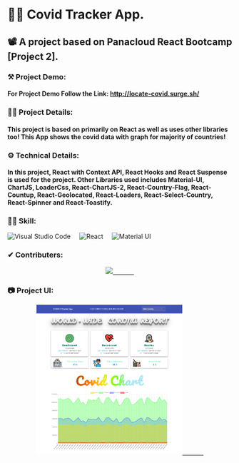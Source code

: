 # 👨‍💻 Covid Tracker App.
## 📽 A project based on Panacloud React Bootcamp [Project 2].

### ⚒ Project Demo:
####  For Project Demo Follow the Link: http://locate-covid.surge.sh/

### 🕵️‍♂️ Project Details:
####  This project is based on primarily on React as well as uses other libraries too! This App shows the covid data with graph for majority of countries!

### ⚙ Technical Details:
#### In this project, React with Context API, React Hooks and React Suspense is used for the project. Other Libraries used includes Material-UI, ChartJS, LoaderCss, React-ChartJS-2, React-Country-Flag, React-Countup, React-Geolocated, React-Loaders, React-Select-Country, React-Spinner and React-Toastify. 

### 🤹‍♂️ Skill:
![Visual Studio Code](https://img.shields.io/badge/-Visual%20Studio%20Code-333333?style=for-the-badge&logo=visual-studio-code)&nbsp;&nbsp;&nbsp;&nbsp;
![React](https://img.shields.io/badge/-React-333333?style=for-the-badge&logo=react)&nbsp;&nbsp;&nbsp;&nbsp;
![Material UI](https://img.shields.io/badge/-Material%20UI-333333?style=for-the-badge&logo=material-ui)&nbsp;&nbsp;&nbsp;&nbsp;

### ✔ Contributers:
<p align="center">
  <a href="https://github.com/faraasat">
    <img height="28em" src="https://img.shields.io/badge/Farasat%20Ali-Farasat%20Ali-181717?style=for-the-badge&logo=github"/>&nbsp&nbsp&nbsp&nbsp&nbsp&nbsp&nbsp&nbsp&nbsp&nbsp&nbsp&nbsp
  </a>
</p>

### 📷 Project UI:
<p align="center">
  <a href="http://locate-covid.surge.sh/">
    <img width='65%' src="screen-shot.png"/>&nbsp&nbsp&nbsp&nbsp&nbsp&nbsp&nbsp&nbsp&nbsp&nbsp&nbsp&nbsp
  </a>
</p>
